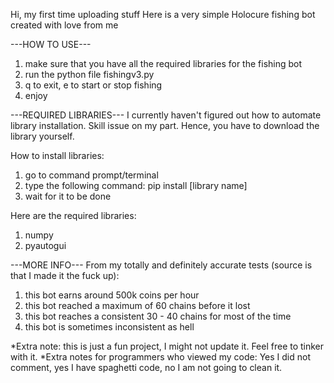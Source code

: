 Hi, my first time uploading stuff
Here is a very simple Holocure fishing bot created with love from me

---HOW TO USE---
1. make sure that you have all the required libraries for the fishing bot
2. run the python file fishingv3.py
3. q to exit, e to start or stop fishing
4. enjoy

---REQUIRED LIBRARIES---
I currently haven't figured out how to automate library installation. Skill issue on my part.
Hence, you have to download the library yourself.

How to install libraries:
1. go to command prompt/terminal
2. type the following command:
    pip install [library name]
3. wait for it to be done

Here are the required libraries:
1. numpy
2. pyautogui

---MORE INFO---
From my totally and definitely accurate tests (source is that I made it the fuck up):
1. this bot earns around 500k coins per hour
2. this bot reached a maximum of 60 chains before it lost
3. this bot reaches a consistent 30 - 40 chains for most of the time
4. this bot is sometimes inconsistent as hell

*Extra note: this is just a fun project, I might not update it. Feel free to tinker with it.
*Extra notes for programmers who viewed my code: Yes I did not comment, yes I have spaghetti code, no I am not going to clean it.